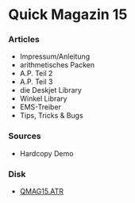 # Quick Magazin 15  
  
### Articles  
- Impressum/Anleitung  
- arithmetisches Packen  
- A.P. Teil 2  
- A.P. Teil 3  
- die Deskjet Library  
- Winkel Library  
- EMS-Treiber  
- Tips, Tricks & Bugs  
  
### Sources  
- Hardcopy Demo  
  
### Disk  
- [QMAG15.ATR](attachments/QMAG15.ATR)  

